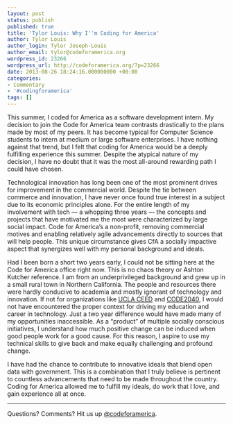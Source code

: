 ```yaml
---
layout: post
status: publish
published: true
title: 'Tylor Louis: Why I''m Coding for America'
author: Tylor Louis
author_login: Tylor Joseph-Louis
author_email: tylor@codeforamerica.org
wordpress_id: 23266
wordpress_url: http://codeforamerica.org/?p=23266
date: 2013-08-26 18:24:16.000000000 +00:00
categories:
- Commentary
- '#codingforamerica'
tags: []
---
```

<p dir="ltr">This summer, I coded for America as a software development intern. My decision to join the Code for America team contrasts drastically to the plans made by most of my peers. It has become typical for Computer Science students to intern at medium or large software enterprises. I have nothing against that trend, but I felt that coding for America would be a deeply fulfilling experience this summer. Despite the atypical nature of my decision, I have no doubt that it was the most all-around rewarding path I could have chosen.</p>
<p dir="ltr">Technological innovation has long been one of the most prominent drives for improvement in the commercial world. Despite the tie between commerce and innovation, I have never once found true interest in a subject due to its economic principles alone. For the entire length of my involvement with tech — a whopping three years — the concepts and projects that have motivated me the most were characterized by large social impact. Code for America’s a non-profit, removing commercial motives and enabling relatively agile advancements directly to sources that will help people. This unique circumstance gives CfA a socially impactive aspect that synergizes well with my personal background and ideals.</p>
<p dir="ltr">Had I been born a short two years early, I could not be sitting here at the Code for America office right now. This is no chaos theory or Ashton Kutcher reference. I am from an underprivileged background and grew up in a small rural town in Northern California. The people and resources there were hardly conducive to academia and mostly ignorant of technology and innovation. If not for organizations like <a href="http://www.ceed.ucla.edu/" target="_blank">UCLA CEED</a> and <a href="http://code2040.org/" target="_blank">CODE2040</a>, I would not have encountered the proper context for driving my education and career in technology. Just a two year difference would have made many of my opportunities inaccessible. As a “product” of multiple socially conscious initiatives, I understand how much positive change can be induced when good people work for a good cause. For this reason, I aspire to use my technical skills to give back and make equally challenging and profound change.</p>
I have had the chance to contribute to innovative ideals that blend open data with government. This is a combination that I truly believe is pertinent to countless advancements that need to be made throughout the country. Coding for America allowed me to fulfill my ideals, do work that I love, and gain experience all at once.

<hr />

Questions? Comments? Hit us up <a href="http://twitter.com/codeforamerica">@codeforamerica</a>.
